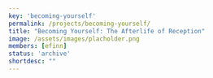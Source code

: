 ```yaml
---
key: 'becoming-yourself'
permalink: /projects/becoming-yourself/
title: "Becoming Yourself: The Afterlife of Reception"
image: /assets/images/placholder.png
members: [efinn]
status: 'archive'
shortdesc: ""
---
```


